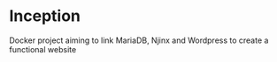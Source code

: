 # Inception
Docker project aiming to link MariaDB, Njinx and Wordpress to create a functional website
